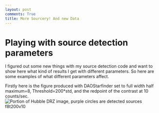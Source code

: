 ```yaml
---
layout: post
comments: True
title: More Sourcery! And new Data
---
```

# Playing with source detection parameters

I figured out some new things with my source detection code and want to show here what kind of results I get with different parameters. So here are some examples of what different parameters affect.

Firstly here is the figure produced with DAOStarfinder set to full width half maximum=8, Threshold=200*std, and the redpoint of the contrast at 10 counts/sec.
![Portion of Hubble DRZ image, purple circles are detected sources f8t200v10]({{ewolyror.github.io}}/images/sourcefigf8t200v10.png)
